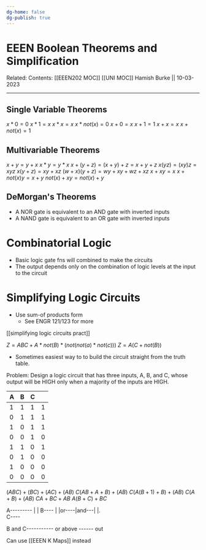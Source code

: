 ```yaml
---
dg-home: false
dg-publish: true
---
```


# EEEN Boolean Theorems and Simplification

Related: 
Contents: [[EEEN202 MOC]]
[[UNI MOC]]
Hamish Burke || 10-03-2023
***

## Single Variable Theorems

$x*0 = 0$
$x*1 = x$
$x*x = x$
$x*not(x) = 0$
$x + 0 = x$
$x + 1 = 1$
$x + x = x$
$x + not(x) = 1$

## Multivariable Theorems

$x+y=y+x$
$x*y=y*x$
$x+(y+z)=(x+y)+z=x+y+z$
$x(yz)=(xy)z=xyz$
$x(y+z)=xy+xz$
$(w+x)(y+z)=wy+xy+wz+xz$
$x+xy=x$
$x+not(x)y=x+y$
$not(x)+xy=not(x)+y$

## DeMorgan's Theorems

- A NOR gate is equivalent to an AND gate with inverted inputs
- A NAND gate is equivalent to an OR gate with inverted inputs

# Combinatorial Logic

- Basic logic gate fns will combined to make the circuits
- The output depends only on the combination of logic levels at the input to the circuit

# Simplifying Logic Circuits

- Use sum-of products form
	- See ENGR 121/123 for more

[[simplifying logic circuits pract]]


$Z = ABC + A*not(B)*(not(not(a)*not(c)))$
$Z=A(C+not(B))$


- Sometimes easiest way to to build the circuit straight from the truth table.



Problem:
Design a logic circuit that has three inputs, A, B, and C, whose output will be HIGH only when a majority of the inputs are HIGH.

| A   | B   | C   |     |
| --- | --- | --- | --- |
| 1   | 1   | 1   | 1   |
| 0   | 1   | 1   | 1   |
| 1   | 0   | 1   | 1   |
| 0   | 0   | 1   | 0   |
| 1   | 1   | 0   | 1   |
| 0   | 1   | 0   | 0   |
| 1   | 0   | 0   | 0   |
| 0   | 0   | 0   | 0   |

$(ABC)+(BC)+(AC)+(AB)$
$C(AB+A+B)+(AB)$
$C(A(B+1)+B)+(AB)$
$C(A+B)+(AB)$
$CA+BC+AB$
$A(B+C)+BC$


A---------
					|
					|
B----            |
		|or----|and---|
		|.                   
C----


B and C----------- or above ------ out


Can use [[EEEN K Maps]] instead

